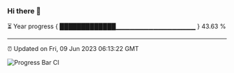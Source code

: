 ### Hi there 👋

⏳ Year progress { █████████████▁▁▁▁▁▁▁▁▁▁▁▁▁▁▁▁▁ } 43.63 %

---

⏰ Updated on Fri, 09 Jun 2023 06:13:22 GMT

![Progress Bar CI](https://github.com/liununu/liununu/workflows/Progress%20Bar%20CI/badge.svg)
